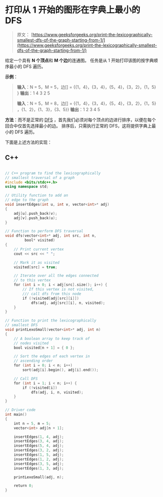 # 打印从 1 开始的图形在字典上最小的 DFS

> 原文： [https://www.geeksforgeeks.org/print-the-lexicographically-smallest-dfs-of-the-graph-starting-from-1/](https://www.geeksforgeeks.org/print-the-lexicographically-smallest-dfs-of-the-graph-starting-from-1/)

给定一个具有 **N 个顶点**和 **M 个边**的连通图。 任务是从 1 开始打印该图的按字典顺序最小的 DFS 遍历。

**示例**：

> **输入**：N = 5，M = 5，边[] = {{1，4}，{3，4}，{5，4}，{3，2}，{1，5} }
> **输出**：1 4 3 2 5
> 
> **输入**：N = 5，M = 8，边[] = {{1，4}，{3，4}，{5，4}，{3，2}，{1，5} ，{1、2}，{1、3}，{3、5}}
> **输出**：1 2 3 4 5

**方法**：而不是正常的 [DFS](http://www.geeksforgeeks.org/depth-first-traversal-for-a-graph/) ，首先我们必须对每个顶点的边进行排序，以便在每个回合中仅首先选择最小的边。 排序后，只需执行正常的 DFS，这将提供字典上最小的 DFS 遍历。

下面是上述方法的实现：

## C++

```cpp

// C++ program to find the lexicographically 
// smallest traversal of a graph 
#include <bits/stdc++.h> 
using namespace std; 

// Utility function to add an 
// edge to the graph 
void insertEdges(int u, int v, vector<int>* adj) 
{ 
    adj[u].push_back(v); 
    adj[v].push_back(u); 
} 

// Function to perform DFS traversal 
void dfs(vector<int>* adj, int src, int n, 
         bool* visited) 
{ 
    // Print current vertex 
    cout << src << " "; 

    // Mark it as visited 
    visited[src] = true; 

    // Iterate over all the edges connected 
    // to this vertex 
    for (int i = 0; i < adj[src].size(); i++) { 
        // If this vertex is not visited, 
        /// call dfs from this node 
        if (!visited[adj[src][i]]) 
            dfs(adj, adj[src][i], n, visited); 
    } 
} 

// Function to print the lexicographically 
// smallest DFS 
void printLexoSmall(vector<int>* adj, int n) 
{ 
    // A boolean array to keep track of 
    // nodes visited 
    bool visited[n + 1] = { 0 }; 

    // Sort the edges of each vertex in 
    // ascending order 
    for (int i = 0; i < n; i++) 
        sort(adj[i].begin(), adj[i].end()); 

    // Call DFS 
    for (int i = 1; i < n; i++) { 
        if (!visited[i]) 
            dfs(adj, i, n, visited); 
    } 
} 

// Driver code 
int main() 
{ 
    int n = 5, m = 5; 
    vector<int> adj[n + 1]; 

    insertEdges(1, 4, adj); 
    insertEdges(3, 4, adj); 
    insertEdges(5, 4, adj); 
    insertEdges(3, 2, adj); 
    insertEdges(1, 5, adj); 
    insertEdges(1, 2, adj); 
    insertEdges(3, 5, adj); 
    insertEdges(1, 3, adj); 

    printLexoSmall(adj, n); 

    return 0; 
} 

```